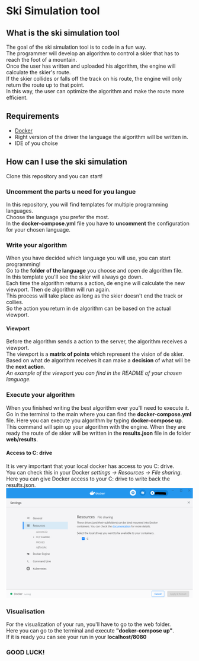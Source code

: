 # Ski Simulation tool
## What is the ski simulation tool
The goal of the ski simulation tool is to code in a fun way.  
The programmer will develop an algorithm to control a skier that has to reach the foot of a mountain.  
Once the user has written and uploaded his algorithm, the engine will calculate the skier's route.   
If the skier collides or falls off the track on his route, the engine will only return the route up to that point.  
In this way, the user can optimize the algorithm and make the route more efficient.  

## Requirements
* [Docker](https://www.docker.com)
* Right version of the driver the language the algorithm will be written in.
* IDE of you choise

## How can I use the ski simulation
Clone this repository and you can start!

### Uncomment the parts u need for you langue
In this repository, you will find templates for multiple programming languages.  
Choose the language you prefer the most.  
In the **docker-compose.yml** file you have to  **uncomment** the configuration for your chosen language.

### Write your algorithm
When you have decided which language you will use, you can start programming!  
Go to the **folder of the language** you choose and open de algorithm file.  
In this template you'll see the skier will always go down.  
Each time the algorithm returns a action, de engine will calculate the new viewport. Then de algorithm will run again.    
This process will take place as long as the skier doesn't end the track or collies.   
So the action you return in de algorithm can be based on the actual viewport.

#### Viewport
Before the algorithm sends a action to the server, the algorithm receives a viewport.  
The viewport is a **matrix of points** which represent the vision of de skier.   
Based on what de algorithm receives it can make a **decision** of what will be the **next action**.   
*An example of the viewport you can find in the README of your chosen language.*

### Execute your algorithm
When you finished writing the best algorithm ever you'll need to execute it.  
Go in the terminal to the main where you can find the **docker-compose.yml** file. Here you can execute you algorithm by typing **docker-compose up**.  
This command will spin up your algorithm with the engine. When they are ready the route of de skier will be written in the **results.json** file in de folder **web/results**.

#### Access to C: drive
It is very important that your local docker has access to you C: drive.  
You can check this in your Docker *settings -> Resources -> File sharing*.  
Here you can give Docker access to your C: drive to write back the results.json.
![Docker settings](img/Docker_setting.PNG)

### Visualisation
For the visualization of your run, you'll have to go to the web folder.  
Here you can go to the terminal and execute **"docker-compose up"**.    
If it is ready you can see your run in your **localhost/8080**

### GOOD LUCK!

